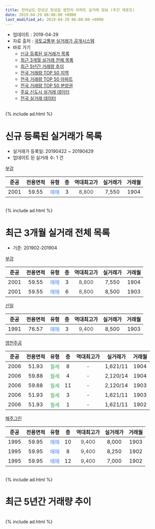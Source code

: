 ```yaml
---
title: 전라남도 장성군 장성읍 영천리 아파트 실거래 정보 (주간 레포트)
date: 2019-04-29 06:08:00 +0900
last_modified_at: 2019-04-29 06:08:00 +0900
---
```


* 업데이트 : 2019-04-29
* 자료 출처 : [국토교통부 실거래가 공개시스템](http://rt.molit.go.kr)
* 바로 가기
    * [신규 등록된 실거래가 목록](#신규-등록된-실거래가-목록)
    * [최근 3개월 실거래 전체 목록](#최근-3개월-실거래-전체-목록)
    * [최근 5년간 거래량 추이](#최근-5년간-거래량-추이)
    * [전국 거래량 TOP 50 지역](https://inasie.github.io/apt-trade-info/최근-3개월-전국에서-가장-거래가-많이-발생한-지역)
    * [전국 거래량 TOP 50 아파트](https://inasie.github.io/apt-trade-info/최근-3개월-전국에서-가장-거래가-많이-발생한-아파트)
    * [전국 거래량 TOP 50 분양권](https://inasie.github.io/apt-trade-info/최근-3개월-전국에서-가장-거래가-많이-발생한-분양권)
    * [주요 신도시 실거래 데이터](https://inasie.github.io/apt-trade-info/주요-신도시)
    * [전국 실거래 데이터](https://inasie.github.io/apt-trade-info/전국)
<br>
{% include ad.html %}
<br>

# 신규 등록된 실거래가 목록
* 실거래가 등록일: 20190422 ~ 20190429
* 업데이트 된 실거래 수: 1 건


[부강](https://search.naver.com/search.naver?query=%EC%A0%84%EB%9D%BC%EB%82%A8%EB%8F%84+%EC%9E%A5%EC%84%B1%EA%B5%B0+%EC%9E%A5%EC%84%B1%EC%9D%8D+%EC%98%81%EC%B2%9C%EB%A6%AC+%EB%B6%80%EA%B0%95)

|준공|전용면적|유형|층|역대최고가|실거래가|거래월|
|:---:|:---:|:---:|:---:|:---:|:---:|:---:|
|2001|59.55|<span style="color:#4285f3">매매</span>|3|<span style="color:#444444">8,800</span>|7,550|1904|


<br>
{% include ad.html %}
<br>

# 최근 3개월 실거래 전체 목록
* 기준: 201902-201904


[부강](https://search.naver.com/search.naver?query=%EC%A0%84%EB%9D%BC%EB%82%A8%EB%8F%84+%EC%9E%A5%EC%84%B1%EA%B5%B0+%EC%9E%A5%EC%84%B1%EC%9D%8D+%EC%98%81%EC%B2%9C%EB%A6%AC+%EB%B6%80%EA%B0%95)

|준공|전용면적|유형|층|역대최고가|실거래가|거래월|
|:---:|:---:|:---:|:---:|:---:|:---:|:---:|
|2001|59.55|<span style="color:#4285f3">매매</span>|3|<span style="color:#444444">8,800</span>|7,550|1904|
|2001|59.55|<span style="color:#4285f3">매매</span>|6|<span style="color:#444444">8,800</span>|8,500|1903|

[신일](https://search.naver.com/search.naver?query=%EC%A0%84%EB%9D%BC%EB%82%A8%EB%8F%84+%EC%9E%A5%EC%84%B1%EA%B5%B0+%EC%9E%A5%EC%84%B1%EC%9D%8D+%EC%98%81%EC%B2%9C%EB%A6%AC+%EC%8B%A0%EC%9D%BC)

|준공|전용면적|유형|층|역대최고가|실거래가|거래월|
|:---:|:---:|:---:|:---:|:---:|:---:|:---:|
|1991|76.57|<span style="color:#4285f3">매매</span>|3|<span style="color:#444444">9,400</span>|8,500|1903|

[영천주공](https://search.naver.com/search.naver?query=%EC%A0%84%EB%9D%BC%EB%82%A8%EB%8F%84+%EC%9E%A5%EC%84%B1%EA%B5%B0+%EC%9E%A5%EC%84%B1%EC%9D%8D+%EC%98%81%EC%B2%9C%EB%A6%AC+%EC%98%81%EC%B2%9C%EC%A3%BC%EA%B3%B5)

|준공|전용면적|유형|층|역대최고가|실거래가|거래월|
|:---:|:---:|:---:|:---:|:---:|:---:|:---:|
|2006|51.93|<span style="color:#34a853">월세</span>|8|<span style="color:#444444">-</span>|1,621/11|1904|
|2006|59.88|<span style="color:#34a853">월세</span>|4|<span style="color:#444444">-</span>|2,120/14|1904|
|2006|59.88|<span style="color:#34a853">월세</span>|11|<span style="color:#444444">-</span>|2,120/14|1903|
|2006|51.93|<span style="color:#34a853">월세</span>|3|<span style="color:#444444">-</span>|1,621/11|1903|
|2006|51.93|<span style="color:#34a853">월세</span>|1|<span style="color:#444444">-</span>|1,621/11|1902|

[해주그린](https://search.naver.com/search.naver?query=%EC%A0%84%EB%9D%BC%EB%82%A8%EB%8F%84+%EC%9E%A5%EC%84%B1%EA%B5%B0+%EC%9E%A5%EC%84%B1%EC%9D%8D+%EC%98%81%EC%B2%9C%EB%A6%AC+%ED%95%B4%EC%A3%BC%EA%B7%B8%EB%A6%B0)

|준공|전용면적|유형|층|역대최고가|실거래가|거래월|
|:---:|:---:|:---:|:---:|:---:|:---:|:---:|
|1995|59.95|<span style="color:#4285f3">매매</span>|10|<span style="color:#444444">9,400</span>|8,000|1903|
|1995|59.95|<span style="color:#4285f3">매매</span>|8|<span style="color:#444444">9,400</span>|8,250|1902|
|1995|59.95|<span style="color:#4285f3">매매</span>|12|<span style="color:#444444">9,400</span>|7,000|1902|


<br>
{% include ad.html %}
<br>

# 최근 5년간 거래량 추이


<div style="width:100%;">
    <canvas id="deal_progress" height="200"></canvas>
</div>

<script>
new Chart(document.getElementById("deal_progress"), {
    type: 'line',
    data: {
        labels: ['201404','201405','201406','201407','201408','201409','201410','201411','201412','201501','201502','201503','201504','201505','201506','201507','201508','201509','201510','201511','201512','201601','201602','201603','201604','201605','201606','201607','201608','201609','201610','201611','201612','201701','201702','201703','201704','201705','201706','201707','201708','201709','201710','201711','201712','201801','201802','201803','201804','201805','201806','201807','201808','201809','201810','201811','201812','201901','201902','201903','201904'],
        datasets: [{
            label: '매매',
            pointRadius: 1,
            data: [2, 7, 6, 4, 4, 5, 5, 1, 6, 9, 4, 6, 4, 7, 9, 4, 8, 12, 5, 7, 6, 4, 4, 4, 5, 1, 3, 2, 2, 3, 2, 2, 3, 1, 3, 3, 0, 4, 3, 1, 4, 1, 4, 2, 4, 4, 2, 2, 4, 2, 6, 2, 0, 2, 2, 1, 2, 3, 2, 3, 1],
            borderColor: "rgba(255, 201, 14, 1)",
            backgroundColor: "rgba(255, 201, 14, 0.5)",
            fill: false,
            lineTension: 0
        },{
            label: '전월세',
            pointRadius: 1,
            data: [1, 5, 2, 4, 0, 0, 6, 0, 8, 3, 1, 2, 2, 4, 0, 2, 3, 1, 1, 2, 2, 0, 0, 4, 1, 4, 4, 3, 3, 3, 4, 2, 4, 4, 1, 5, 1, 3, 2, 4, 0, 4, 1, 2, 1, 2, 1, 3, 0, 3, 3, 1, 2, 3, 5, 3, 4, 3, 1, 2, 2],
            borderColor: "rgba(0, 141, 185, 1)",
            backgroundColor: "rgba(0, 141, 185, 0.5)",
            fill: false,
            lineTension: 0
        }
        ]
    },
    options: {
        responsive: true,
        title: {
            display: false
        },
        tooltips: {
            mode: 'index',
            intersect: false
        },
        hover: {
            mode: 'nearest',
            intersect: true
        },
        scales: {
            xAxes: [{
                display: true,
                scaleLabel: {
                    display: true,
                    labelString: '년/월'
                }
            }],
            yAxes: [{
                display: true,
                ticks: {
                    suggestedMin: 0,
                },
                scaleLabel: {
                    display: true,
                    labelString: '실거래 수'
                }
            }]
        }
    }
});

</script>


<br>
{% include ad.html %}
<br>

